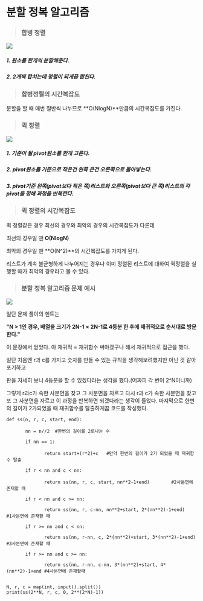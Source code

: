 # 분할 정복 알고리즘

> ### **합병 정렬**

![](C:\Users\민됴이\Desktop\mergesort.png)

##### 1. 원소를 한개씩 분할해준다.

##### 2. 2개씩 합치는데 정렬이 되게끔 합친다.



> ### 합병정렬의 시간복잡도

분할을 할 때 매번 절반씩 나누므로 **O(NlogN)**만큼의 시간복잡도를 가진다.



> ### **퀵 정렬**

![](C:\Users\민됴이\Desktop\quicksort.webp)

##### 1. 기준이 될 pivot원소를 한개 고른다.

##### 2. pivot원소를 기준으로 작은건 왼쪽 큰건 오른쪽으로 몰아넣는다.

##### 3. pivot기준 왼쪽(pivot보다 작은 쪽)리스트와 오른쪽(pivot보다 큰 쪽)리스트의 각 pivot을 정해 과정을 반복한다.



> ### 퀵 정렬의 **시간복잡도**

퀵 정렬같은 경우 최선의 경우와 최악의 경우의 시간복잡도가 다른데

최선의 경우일 땐 **O(NlogN)**

최악의 경우일 땐 **O(N^2)**의 시간복잡도를 가지게 된다.

리스트가 계속 불균형하게 나누어지는 경우나 이미 정렬된 리스트에 대하여 퀵정렬을 실행할 때가 최악의 경우라고 볼 수 있다.



> ### **분할 정복 알고리즘 문제 예시**

![](C:\Users\민됴이\Desktop\z.png)

일단 문제 풀이의 힌트는

**"****N > 1인 경우, 배열을 크기가 2****N-1** **× 2****N-1****로 4등분 한 후에 재귀적으로 순서대로 방문한다."**

이 문장에서 얻었다. 아 재귀적 = 재귀함수 써야겠구나 해서 재귀적으로 접근을 했다.

일단 처음엔 r과 c를 가지고 숫자를 만들 수 있는 규칙을 생각해보려했지만 아닌 것 같아 포기하고

판을 자세히 보니 4등분을 할 수 있겠다라는 생각을 했다.(어짜피 각 변이 2^N이니까)

그렇게 r과c가 속한 사분면을 찾고 그 사분면을 자르고 다시 r과 c가 속한 사분면을 찾고 또 그 사분면을 자르고 이 과정을 반복하면 되겠다라는 생각이 들었다. 마지막으로 한변의 길이가 2가되었을 때 재귀함수를 탈출하게끔 코드를 작성했다.

```
def ss(n, r, c, start, end):

       nn = n//2  #한변의 길이를 2로나눈 수

       if nn == 1:

              return start+(r*2)+c   #만약 한변의 길이가 2가 되었을 때 재귀함수 탈출

       if r < nn and c < nn:

              return ss(nn, r, c, start, nn**2-1+end)        #2사분면에 존재할 때

       if r < nn and c >= nn:

              return ss(nn, r, c-nn, nn**2+start, 2*(nn**2)-1+end)    #1사분면에 존재할 때

       if r >= nn and c < nn:

              return ss(nn, r-nn, c, 2*(nn**2)+start, 3*(nn**2)-1+end)  #3사분면에 존재할 때

       if r >= nn and c >= nn:

              return ss(nn, r-nn, c-nn, 3*(nn**2)+start, 4*(nn**2)-1+end #4사분면에 존재할때


N, r, c = map(int, input().split())
print(ss(2**N, r, c, 0, 2**(2*N)-1))
```

